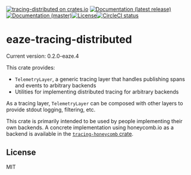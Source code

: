 [![tracing-distributed on crates.io](https://img.shields.io/crates/v/tracing-distributed)](https://crates.io/crates/tracing-distributed) [![Documentation (latest release)](https://docs.rs/tracing-distributed/badge.svg)](https://docs.rs/tracing-distributed/) [![Documentation (master)](https://img.shields.io/badge/docs-master-brightgreen)](https://inanna-malick.github.io/honeycomb-tracing/tracing_distributed/)[![License](https://img.shields.io/badge/license-MIT-green.svg)](../LICENSE)[![CircleCI status](https://circleci.com/gh/inanna-malick/honeycomb-tracing.svg?style=svg)](https://app.circleci.com/pipelines/github/inanna-malick/honeycomb-tracing)

# eaze-tracing-distributed

Current version: 0.2.0-eaze.4

This crate provides:
- `TelemetryLayer`, a generic tracing layer that handles publishing spans and events to arbitrary backends
- Utilities for implementing distributed tracing for arbitrary backends

As a tracing layer, `TelemetryLayer` can be composed with other layers to provide stdout logging, filtering, etc.

This crate is primarily intended to be used by people implementing their own backends.
A concrete implementation using honeycomb.io as a backend is available in the [`tracing-honeycomb` crate](https://crates.io/crates/tracing-honeycomb).

## License

MIT

<!--
README.md is generated from README.tpl by cargo readme. To regenerate:
cargo install cargo-readme
cargo readme > README.md
-->
